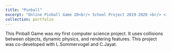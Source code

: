 ```yaml
---
title: "Pinball"
excerpt: "Online Pinball Game 2D<br/> School Project 2019-2020 <br/> <img src='/images/Pinball.png'>"
collection: portfolio
---
```


This Pinball Game was my first computer science project. It uses collisions between objects, dynamic physics, and rendering features. This project was co-developed with L.Sommervogel and C.Jayat. 
